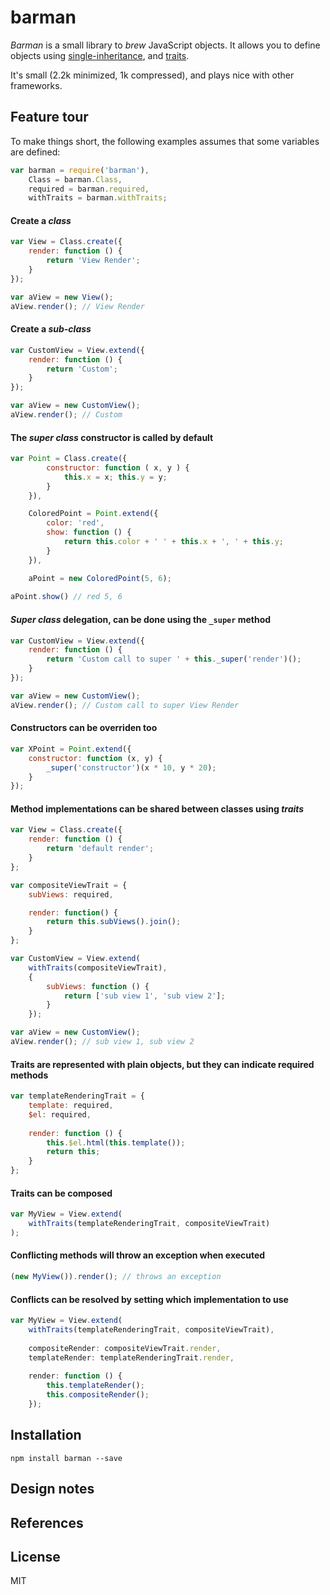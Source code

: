barman
=======

_Barman_ is a small library to _brew_ JavaScript objects. It allows you to define objects using [single-inheritance], and [traits].

It's small (2.2k minimized, 1k compressed), and plays nice with other frameworks.


Feature tour
------------

To make things short, the following examples assumes that some variables are defined:

```js
var barman = require('barman'),
    Class = barman.Class,
    required = barman.required,
    withTraits = barman.withTraits;
```

#### Create a _class_

```js
var View = Class.create({
    render: function () {
        return 'View Render';
    }
});

var aView = new View();
aView.render(); // View Render
```


#### Create a _sub-class_

```js
var CustomView = View.extend({
    render: function () {
        return 'Custom';
    }
});

var aView = new CustomView();
aView.render(); // Custom
```


#### The _super class_ constructor is called by default

```js
var Point = Class.create({
        constructor: function ( x, y ) {
            this.x = x; this.y = y;
        }
    }),

    ColoredPoint = Point.extend({
        color: 'red',
        show: function () {
            return this.color + ' ' + this.x + ', ' + this.y;
        }
    }),

    aPoint = new ColoredPoint(5, 6);
    
aPoint.show() // red 5, 6
```


#### _Super class_ delegation, can be done using the `_super` method

```js
var CustomView = View.extend({
    render: function () {
        return 'Custom call to super ' + this._super('render')();
    }
});

var aView = new CustomView();
aView.render(); // Custom call to super View Render
```

#### Constructors can be overriden too

```js
var XPoint = Point.extend({
    constructor: function (x, y) {
        _super('constructor')(x * 10, y * 20);
    }
});
```


#### Method implementations can be shared between classes using _traits_

```js
var View = Class.create({
    render: function () {
        return 'default render';
    }
};

var compositeViewTrait = {
    subViews: required,

    render: function() {
        return this.subViews().join();
    }
};

var CustomView = View.extend(
    withTraits(compositeViewTrait),
    {
        subViews: function () {
            return ['sub view 1', 'sub view 2'];
        }
    });

var aView = new CustomView();
aView.render(); // sub view 1, sub view 2
```

#### Traits are represented with plain objects, but they can indicate required methods

```js
var templateRenderingTrait = {
    template: required,
    $el: required,
        
    render: function () {
        this.$el.html(this.template());
        return this;
    }
};
```

#### Traits can be composed

```js
var MyView = View.extend(
    withTraits(templateRenderingTrait, compositeViewTrait)
);
```

#### Conflicting methods will throw an exception when executed

```js
(new MyView()).render(); // throws an exception
```

#### Conflicts can be resolved by setting which implementation to use

```js
var MyView = View.extend(
    withTraits(templateRenderingTrait, compositeViewTrait),
        
    compositeRender: compositeViewTrait.render,
    templateRender: templateRenderingTrait.render,
        
    render: function () {
        this.templateRender();
        this.compositeRender();
    });
```

Installation
------------

```shell
npm install barman --save
```

Design notes
------------

References
----------

License
-------

MIT

[single-inheritance]: http://en.wikipedia.org/wiki/Inheritance_(object-oriented_programming)

[traits]: http://en.wikipedia.org/wiki/Trait_(computer_programming)

